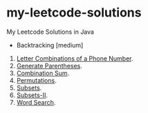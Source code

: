 # my-leetcode-solutions
My Leetcode Solutions in Java
- Backtracking [medium]
1. [Letter Combinations of a Phone Number](https://leetcode.com/problems/letter-combinations-of-a-phone-number/).
2. [Generate Parentheses](https://leetcode.com/problems/generate-parentheses/).
3. [Combination Sum](https://leetcode.com/problems/combination-sum/).
4. [Permutations](https://leetcode.com/problems/permutations/).
5. [Subsets](https://leetcode.com/problems/subsets/).
6. [Subsets-II](https://leetcode.com/problems/subsets-ii/).
7. [Word Search](https://leetcode.com/problems/word-search/).
